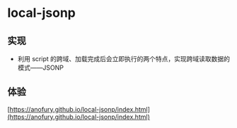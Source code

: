 # local-jsonp

## 实现
- 利用 script 的跨域、加载完成后会立即执行的两个特点，实现跨域读取数据的模式——JSONP

## 体验
[https://anofury.github.io/local-jsonp/index.html](https://anofury.github.io/local-jsonp/index.html)
